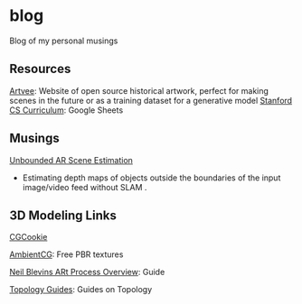# blog
Blog of my personal musings

## Resources
[Artvee](https://artvee.com/): Website of open source historical artwork, perfect for making scenes in the future or as a training dataset for a generative model
[Stanford CS Curriculum](https://docs.google.com/spreadsheets/d/1zfw8nPvJeewxcFUBpKUKmAVE8PjnJI7H0CKimdQXxr0/htmlview): Google Sheets

## Musings

[Unbounded AR Scene Estimation](https://github.com/mathyouf/blog/blob/main/unbounded-AR-scene-estimation)
- Estimating depth maps of objects outside the boundaries of the input image/video feed without SLAM
.

## 3D Modeling Links
[CGCookie](https://cgcookie.com/lesson/texture-coordinates)

[AmbientCG](https://ambientcg.com/list?sort=Popular): Free PBR textures

[Neil Blevins ARt Process Overview](http://www.neilblevins.com/art_lessons/art_process_overview_2020/art_process_overview_2020.htm): Guide

[Topology Guides](https://topologyguides.com/): Guides on Topology
